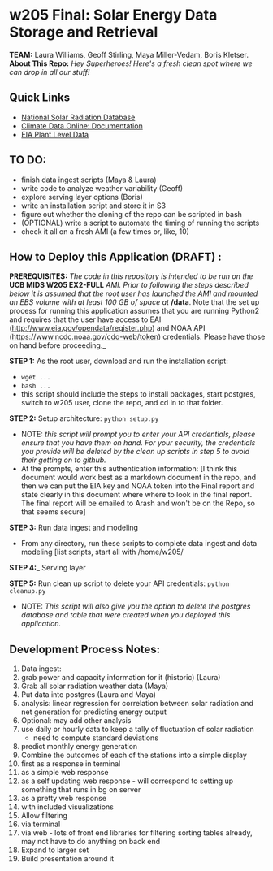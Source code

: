 # w205 Final: Solar Energy Data Storage and Retrieval
__TEAM:__ Laura Williams, Geoff Stirling, Maya Miller-Vedam, Boris Kletser.  
__About This Repo:__ _Hey Superheroes! Here's a fresh clean spot where we can drop in all our stuff!_

## Quick Links
* [National Solar Radiation Database](https://www.ncdc.noaa.gov/data-access/land-based-station-data/land-based-datasets/solar-radiation)
* [Climate Data Online: Documentation](http://www.ncdc.noaa.gov/cdo-web/webservices/v2#gettingStarted)
* [EIA Plant Level Data](http://www.eia.gov/opendata/qb.php?category=1017)

## TO DO:
* finish data ingest scripts (Maya & Laura)
* write code to analyze weather variability (Geoff)
* explore serving layer options (Boris)
* write an installation script  and store it in S3
* figure out whether the cloning of the repo can be scripted in bash
* (OPTIONAL) write a script to automate the timing of running the scripts
* check it all on a fresh AMI (a few times or, like, 10)

## How to Deploy this Application (DRAFT) :
__PREREQUISITES:__ _The code in this repository is intended to be run on the_ __UCB MIDS W205 EX2-FULL__ _AMI. Prior to following the steps described below it is assumed that the root user has launched the AMI and mounted an EBS volume with at least 100 GB of space at_ __/data__. Note that the set up process for running this application assumes that you are running Python2 and requires that the user have access to EAI (http://www.eia.gov/opendata/register.php) and NOAA API (https://www.ncdc.noaa.gov/cdo-web/token) credentials. Please have those on hand before proceeding._

__STEP 1:__ As the root user, download and run the installation script:
* `wget ...`
* `bash ...`
* this script should include the steps to install packages, start postgres, switch to w205 user, clone the repo, and cd in to that folder.

__STEP 2:__ Setup architecture: `python setup.py`
* NOTE: _this script will prompt you to enter your API credentials, please ensure that you have them on hand. For your security, the credentials you provide will be deleted by the clean up scripts in step 5 to avoid their getting on to github._
* At the prompts, enter this authentication information: [I think this document would work best as a markdown document in the repo, and then we can put the EIA key and NOAA token into the Final report and state clearly in this document where where to look in the final report. The final report will be emailed to Arash and won't be on the Repo, so that seems secure]

__STEP 3:__ Run data ingest and modeling
* From any directory, run these scripts to complete data ingest and data modeling [list scripts, start all with /home/w205/

__STEP 4:___ Serving layer

__STEP 5:__ Run clean up script to delete your API credentials: `python cleanup.py`
* NOTE: _This script will also give you the option to delete the postgres database and table that were created when you deployed this application._


## Development Process Notes:
1. Data ingest:
  1. grab power and capacity information for it (historic) (Laura)
  1. Grab all solar radiation weather data (Maya)
  1. Put data into postgres (Laura and Maya)
  1. analysis: linear regression for correlation between solar radiation and net generation for predicting energy output
  1. Optional: may add other analysis
  1. use daily or hourly data to keep a tally of fluctuation of solar radiation
     - need to compute standard deviations
  1. predict monthly energy generation
2. Combine the outcomes of each of the stations into a simple display
  1. first as a response in terminal
  1. as a simple web response
  1. as a self updating web response
    - will correspond to setting up something that runs in bg on server
  1. as a pretty web response
  1. with included visualizations
3. Allow filtering
  1. via terminal
  1. via web
    - lots of front end libraries for filtering sorting tables already, may not have to do anything on back end
4. Expand to larger set
5. Build presentation around it
